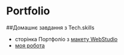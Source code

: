 # Portfolio
 ##Домашнє завдання з Tech.skills
- сторінка Портфоліо з [макету WebStudio](https://www.figma.com/file/1ehrLBauvVFu4mVhxsHzyZ/Web-Studio-(Version-2.1)?type=design&node-id=1-95&mode=design&t=7uS7HbEne7voLcXf-0)
- [моя робота](https://nadarkhilchuk.github.io/PortfolioDZ/)

